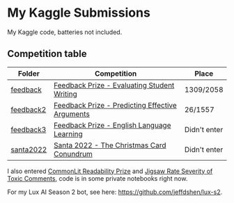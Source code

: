 # My Kaggle Submissions

My Kaggle code, batteries not included.

## Competition table

| Folder | Competition | Place |
| --- | --- | --- |
| [feedback](./feedback/) | [Feedback Prize - Evaluating Student Writing](https://www.kaggle.com/competitions/feedback-prize-2021) | 1309/2058 |
| [feedback2](./feedback2/) | [Feedback Prize - Predicting Effective Arguments](https://www.kaggle.com/competitions/feedback-prize-effectiveness) | 26/1557 |
| [feedback3](./feedback3/) | [Feedback Prize - English Language Learning](https://www.kaggle.com/competitions/feedback-prize-english-language-learning) | Didn't enter |
| [santa2022](./santa2022) | [Santa 2022 - The Christmas Card Conundrum](https://www.kaggle.com/competitions/santa-2022) | Didn't enter |

I also entered [CommonLit Readability Prize](https://www.kaggle.com/competitions/commonlitreadabilityprize) and [Jigsaw Rate Severity of Toxic Comments](https://www.kaggle.com/competitions/jigsaw-toxic-severity-rating), code is in some private notebooks right now.

For my Lux AI Season 2 bot, see here: https://github.com/jeffdshen/lux-s2.